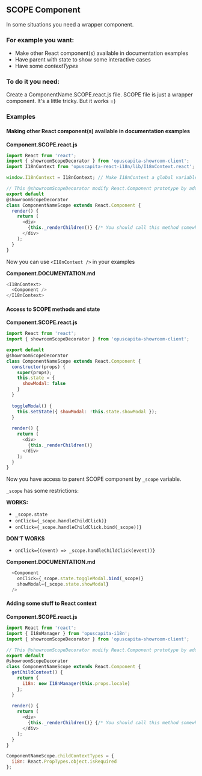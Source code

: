 ## SCOPE Component

In some situations you need a wrapper component.

### For example you want:

* Make other React component(s) available in documentation examples
* Have parent with state to show some interactive cases
* Have some *contextTypes*

### To do it you need:

Create a ComponentName.SCOPE.react.js file. SCOPE file is just a wrapper component.
It's a little tricky. But it works =)

### Examples

#### Making other React component(s) available in documentation examples

**Component.SCOPE.react.js**

```js
import React from 'react';
import { showroomScopeDecorator } from 'opuscapita-showroom-client';
import I18nContext from 'opuscapita-react-i18n/lib/I18nContext.react';

window.I18nContext = I18nContext; // Make I18nContext a global variable

// This @showroomScopeDecorator modify React.Component prototype by adding _renderChildren() method.
export default
@showroomScopeDecorator
class ComponentNameScope extends React.Component {
  render() {
    return (
      <div>
        {this._renderChildren()} {/* You should call this method somewhere in your JSX. */}
      </div>
    );
  }
}
```

Now you can use ```<I18nContext />``` in your examples

**Component.DOCUMENTATION.md**

```js
<I18nContext>
  <Component />
</I18nContext>
```

#### Access to SCOPE methods and state

**Component.SCOPE.react.js**

```js
import React from 'react';
import { showroomScopeDecorator } from 'opuscapita-showroom-client';

export default
@showroomScopeDecorator
class ComponentNameScope extends React.Component {
  constructor(props) {
    super(props);
    this.state = {
      showModal: false
    }
  }
  
  toggleModal() {
    this.setState({ showModal: !this.state.showModal });
  }
  
  render() {
    return (
      <div>
        {this._renderChildren()}
      </div>
    );
  }
}
```

Now you have access to parent SCOPE component by ```_scope``` variable.

```_scope``` has some restrictions:

**WORKS:**

  * ```_scope.state```
  * ```onClick={_scope.handleChildClick)}```
  * ```onClick={_scope.handleChildClick.bind(_scope))}```
  
**DON'T WORKS**

  * ```onClick={(event) => _scope.handleChildClick(event))}```

**Component.DOCUMENTATION.md**

```js
  <Component
    onClick={_scope.state.toggleModal.bind(_scope)}
    showModal={_scope.state.showModal}
  />
```

#### Adding some stuff to React context

**Component.SCOPE.react.js**

```js
import React from 'react';
import { I18nManager } from 'opuscapita-i18n';
import { showroomScopeDecorator } from 'opuscapita-showroom-client';

// This @showroomScopeDecorator modify React.Component prototype by adding _renderChildren() method.
export default
@showroomScopeDecorator
class ComponentNameScope extends React.Component {
  getChildContext() {
    return {
      i18n: new I18nManager(this.props.locale)
    };
  }
  
  render() {
    return (
      <div>
        {this._renderChildren()} {/* You should call this method somewhere in your JSX. */}
      </div>
    );
  }
}

ComponentNameScope.childContextTypes = {
  i18n: React.PropTypes.object.isRequired
};
```
